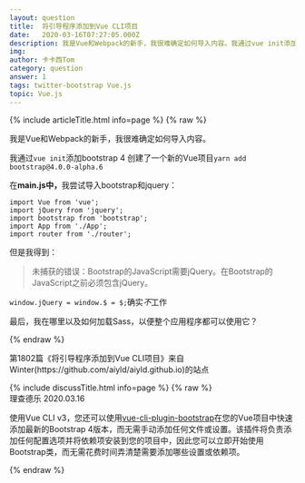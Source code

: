 ```yaml
---
layout: question
title:  将引导程序添加到Vue CLI项目
date:   2020-03-16T07:27:05.000Z
description: 我是Vue和Webpack的新手，我很难确定如何导入内容。我通过vue init添加bootstrap 4 创建了一个新的Vue项目yarn add ...
img: 
author: 卡卡西Tom
category: question
answer: 1
tags: twitter-bootstrap Vue.js
topic: Vue.js
---
```

<div class="article-root">
  <div class="article">
    {% include articleTitle.html info=page %}
    {% raw %}
    <div class="article-content"><p><font style="vertical-align: inherit;"><font style="vertical-align: inherit;">我是Vue和Webpack的新手，我很难确定如何导入内容。</font></font></p>

<p><font style="vertical-align: inherit;"><font style="vertical-align: inherit;">我通过</font></font><code>vue init</code><font style="vertical-align: inherit;"><font style="vertical-align: inherit;">添加bootstrap 4 </font><font style="vertical-align: inherit;">创建了一个新的Vue项目</font></font><code>yarn add bootstrap@4.0.0-alpha.6</code></p>

<p><font style="vertical-align: inherit;"><font style="vertical-align: inherit;">在</font></font><strong><font style="vertical-align: inherit;"><font style="vertical-align: inherit;">main.js中，</font></font></strong><font style="vertical-align: inherit;"><font style="vertical-align: inherit;">我尝试导入bootstrap和jquery：</font></font></p>

<pre><code>import Vue from 'vue';<font></font>
import jQuery from 'jquery';<font></font>
import bootstrap from 'bootstrap';<font></font>
import App from './App';<font></font>
import router from './router';<font></font>
</code></pre>

<p><font style="vertical-align: inherit;"><font style="vertical-align: inherit;">但是我得到： </font></font></p>

<blockquote>
  <p><font style="vertical-align: inherit;"><font style="vertical-align: inherit;">未捕获的错误：Bootstrap的JavaScript需要jQuery。</font><font style="vertical-align: inherit;">在Bootstrap的JavaScript之前必须包含jQuery。</font></font></p>
</blockquote>

<p><code>window.jQuery = window.$ = $;</code><font style="vertical-align: inherit;"><font style="vertical-align: inherit;">确实</font></font><em><font style="vertical-align: inherit;"><font style="vertical-align: inherit;">不</font></font></em><font style="vertical-align: inherit;"><font style="vertical-align: inherit;">工作</font></font></p>

<p><font style="vertical-align: inherit;"><font style="vertical-align: inherit;">最后，我在哪里以及如何加载Sass，以便整个应用程序都可以使用它？</font></font></p></div>
    {% endraw %}
  </div>
  <p class="winter_mark">第1802篇《将引导程序添加到Vue CLI项目》来自Winter(https://github.com/aiyld/aiyld.github.io)的站点</p>
  <div class="discuss-wrapper">
    {% include discussTitle.html info=page %}
    {% raw %}
    <div class="discuss-list">
    <div class="discuss-item">
        <div class="discuss-parent">
          <div class="discuss-meta">
            <span class="discuss-user">理查德乐</span>
            <span class="discuss-time">2020.03.16</span>
          </div>
          <div class="discuss-comment"><p><font style="vertical-align: inherit;"><font style="vertical-align: inherit;">使用Vue CLI v3，您还可以使用</font></font><a href="https://www.npmjs.com/package/vue-cli-plugin-bootstrap" rel="nofollow noreferrer"><font style="vertical-align: inherit;"><font style="vertical-align: inherit;">vue-cli-plugin-bootstrap</font></font></a><font style="vertical-align: inherit;"><font style="vertical-align: inherit;">在您的Vue项目中快速添加最新的Bootstrap 4版本，而无需手动添加任何文件或设置。</font><font style="vertical-align: inherit;">该插件将负责添加任何配置选项并将依赖项安装到您的项目中，因此您可以立即开始使用Bootstrap类，而无需花费时间弄清楚需要添加哪些设置或依赖项。</font></font></p></div>
        </div></div>
    </div>
    {% endraw %}
  </div>
<div>
